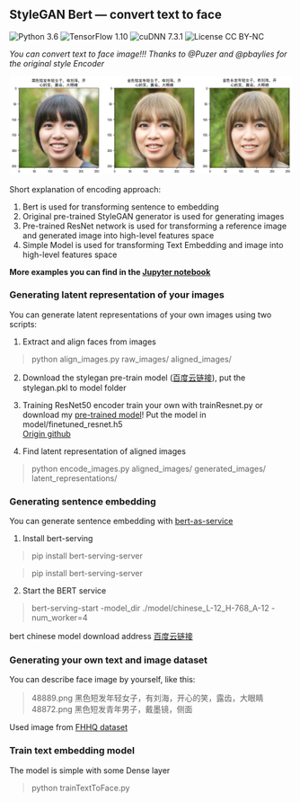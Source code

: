 ## StyleGAN Bert &mdash; convert text to face 
![Python 3.6](https://img.shields.io/badge/python-3.6-green.svg?style=plastic)
![TensorFlow 1.10](https://img.shields.io/badge/tensorflow-1.10-green.svg?style=plastic)
![cuDNN 7.3.1](https://img.shields.io/badge/cudnn-7.3.1-green.svg?style=plastic)
![License CC BY-NC](https://img.shields.io/badge/license-CC_BY--NC-green.svg?style=plastic)

*You can convert text to face image!!! Thanks to @Puzer and @pbaylies for the original style Encoder*

![example image](./example.png)

Short explanation of encoding approach:

1) Bert is used for transforming sentence to embedding
2) Original pre-trained StyleGAN generator is used for generating images
3) Pre-trained ResNet network is used for transforming a reference image and generated image into high-level features space
4) Simple Model is used for transforming Text Embedding and image into high-level features space

**More examples you can find in the [Jupyter notebook](https://github.com/aloyschen/TextToFace/blob/master/play_text_to_face.ipynb)**

### Generating latent representation of your images
You can generate latent representations of your own images using two scripts:
1) Extract and align faces from images
> python align_images.py raw_images/ aligned_images/

2) Download the stylegan pre-train model ([百度云链接](https://pan.baidu.com/s/1CuTKhAG2cdDo_RV5E6V9FA)), put the stylegan.pkl to model folder

3) Training ResNet50 encoder
train your own with trainResnet.py or download my [pre-trained model](https://pan.baidu.com/s/14QaGTltjpeErBVM23jGIFw)! Put the model in model/finetuned_resnet.h5<br>
[Origin github](https://github.com/pbaylies/stylegan-encoder/blob/master/README.md)

4) Find latent representation of aligned images
> python encode_images.py aligned_images/ generated_images/ latent_representations/

### Generating sentence embedding
You can generate sentence embedding with [bert-as-service](https://github.com/hanxiao/bert-as-service)
1) Install bert-serving
> pip install bert-serving-server 

> pip install bert-serving-server
2) Start the BERT service
> bert-serving-start -model_dir ./model/chinese_L-12_H-768_A-12 -num_worker=4 

bert chinese model download address [百度云链接](https://pan.baidu.com/s/1YNtlySQlqFmcDgTMuRKO7w)

### Generating your own text and image dataset
You can describe face image by yourself, like this:
>48889.png	黑色短发年轻女子，有刘海，开心的笑，露齿，大眼睛<br>
48872.png	黑色短发青年男子，戴墨镜，侧面

Used image from [FHHQ dataset](https://github.com/NVlabs/ffhq-dataset)

### Train text embedding model
The model is simple with some Dense layer
> python trainTextToFace.py
